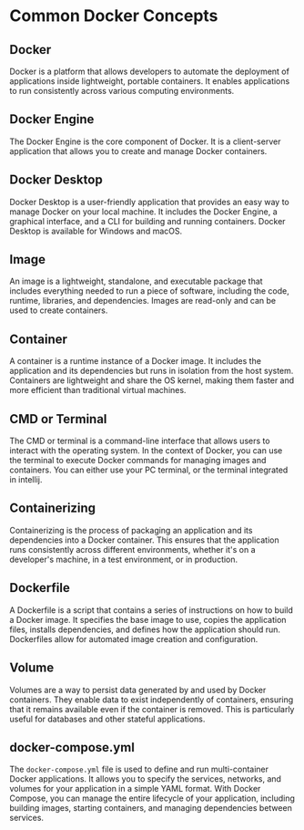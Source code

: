 # Common Docker Concepts

## Docker
Docker is a platform that allows developers to automate the deployment of applications inside lightweight, portable containers. It enables applications to run consistently across various computing environments.

## Docker Engine
The Docker Engine is the core component of Docker. It is a client-server application that allows you to create and manage Docker containers.

## Docker Desktop
Docker Desktop is a user-friendly application that provides an easy way to manage Docker on your local machine. It includes the Docker Engine, a graphical interface, and a CLI for building and running containers. Docker Desktop is available for Windows and macOS.

## Image
An image is a lightweight, standalone, and executable package that includes everything needed to run a piece of software, including the code, runtime, libraries, and dependencies. Images are read-only and can be used to create containers.

## Container
A container is a runtime instance of a Docker image. It includes the application and its dependencies but runs in isolation from the host system. Containers are lightweight and share the OS kernel, making them faster and more efficient than traditional virtual machines.

## CMD or Terminal
The CMD or terminal is a command-line interface that allows users to interact with the operating system. In the context of Docker, you can use the terminal to execute Docker commands for managing images and containers.
You can either use your PC terminal, or the terminal integrated in intellij. 

## Containerizing
Containerizing is the process of packaging an application and its dependencies into a Docker container. This ensures that the application runs consistently across different environments, whether it's on a developer's machine, in a test environment, or in production.

## Dockerfile
A Dockerfile is a script that contains a series of instructions on how to build a Docker image. It specifies the base image to use, copies the application files, installs dependencies, and defines how the application should run. Dockerfiles allow for automated image creation and configuration.

## Volume
Volumes are a way to persist data generated by and used by Docker containers. They enable data to exist independently of containers, ensuring that it remains available even if the container is removed. This is particularly useful for databases and other stateful applications.

## docker-compose.yml
The `docker-compose.yml` file is used to define and run multi-container Docker applications. It allows you to specify the services, networks, and volumes for your application in a simple YAML format. With Docker Compose, you can manage the entire lifecycle of your application, including building images, starting containers, and managing dependencies between services.
